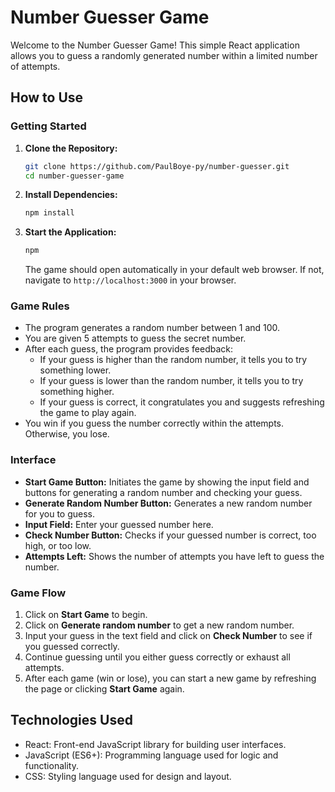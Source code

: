 # Number Guesser Game

Welcome to the Number Guesser Game! This simple React application allows you to guess a randomly generated number within a limited number of attempts.

## How to Use

### Getting Started

1. **Clone the Repository:**

   ```bash
   git clone https://github.com/PaulBoye-py/number-guesser.git
   cd number-guesser-game
   ```

2. **Install Dependencies:**

   ```bash
   npm install
   ```

3. **Start the Application:**

   ```bash
   npm 
   ```

   The game should open automatically in your default web browser. If not, navigate to `http://localhost:3000` in your browser.

### Game Rules

- The program generates a random number between 1 and 100.
- You are given 5 attempts to guess the secret number.
- After each guess, the program provides feedback:
  - If your guess is higher than the random number, it tells you to try something lower.
  - If your guess is lower than the random number, it tells you to try something higher.
  - If your guess is correct, it congratulates you and suggests refreshing the game to play again.
- You win if you guess the number correctly within the attempts. Otherwise, you lose.

### Interface

- **Start Game Button:** Initiates the game by showing the input field and buttons for generating a random number and checking your guess.
- **Generate Random Number Button:** Generates a new random number for you to guess.
- **Input Field:** Enter your guessed number here.
- **Check Number Button:** Checks if your guessed number is correct, too high, or too low.
- **Attempts Left:** Shows the number of attempts you have left to guess the number.

### Game Flow

1. Click on **Start Game** to begin.
2. Click on **Generate random number** to get a new random number.
3. Input your guess in the text field and click on **Check Number** to see if you guessed correctly.
4. Continue guessing until you either guess correctly or exhaust all attempts.
5. After each game (win or lose), you can start a new game by refreshing the page or clicking **Start Game** again.

## Technologies Used

- React: Front-end JavaScript library for building user interfaces.
- JavaScript (ES6+): Programming language used for logic and functionality.
- CSS: Styling language used for design and layout.
